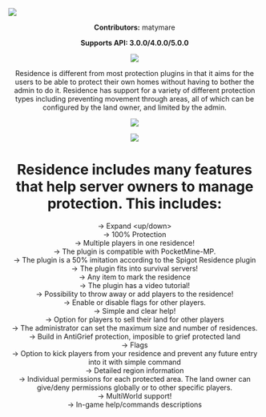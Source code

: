 <a align="center"><img src="https://i.ibb.co/TwC4BhP/ee46fcbf9cc4960ac43d6a31751ee414259a1b86.jpg"></img></a>

<div align="center">

**Contributors:** matymare

**Supports API: 3.0.0/4.0.0/5.0.0**


<a align="center"><img src="https://proxy.spigotmc.org/a3c366d368ac84364b9bb23efe023c3fc7bc9d9e?url=http%3A%2F%2Fwww.zrips.net%2Fwp-content%2Fuploads%2F2019%2F02%2Fabout.jpg"></img></a>

Residence is different from most protection plugins in that it aims for the users to be able to protect their own homes without having to bother the admin to do it. Residence has support for a variety of different protection types including preventing movement through areas, all of which can be configured by the land owner, and limited by the admin.

<a align="center" href="https://www.youtube.com/watch?v=3tbhWPUFe1c"><img src="http://img.youtube.com/vi/3tbhWPUFe1c/0.jpg"></a>

<a align="center"><img src="https://proxy.spigotmc.org/01757a91e0171c8fc87e56e70f264dd0e92ed6fd?url=http%3A%2F%2Fwww.zrips.net%2Fwp-content%2Fuploads%2F2019%2F02%2Ffeatures.jpg"></img></a>

# Residence includes many features that help server owners to manage protection. This includes:

-> Expand <up/down><br>
-> 100% Protection<br>
-> Multiple players in one residence!<br>
-> The plugin is compatible with PocketMine-MP.<br>
-> The plugin is a 50% imitation according to the Spigot Residence plugin<br>
-> The plugin fits into survival servers!<br>
-> Any item to mark the residence<br>
-> The plugin has a video tutorial!<br>
-> Possibility to throw away or add players to the residence!<br>
-> Enable or disable flags for other players.<br>
-> Simple and clear help!<br>
-> Option for players to sell their land for other players<br>
-> The administrator can set the maximum size and number of residences.<br>
-> Build in AntiGrief protection, imposible to grief protected land<br>
-> Flags<br>
-> Option to kick players from your residence and prevent any future entry into it with simple command<br>
-> Detailed region information<br>
-> Individual permissions for each protected area. The land owner can give/deny permissions globally or to other specific players.<br>
-> MultiWorld support!<br>
-> In-game help/commands descriptions<br>

